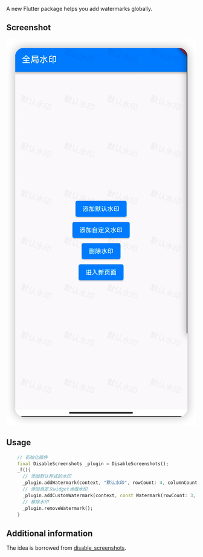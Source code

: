A new Flutter package helps you add watermarks globally.

## Screenshot

![flutter_watermark](screenshot/screenshot.png)

## Usage

```dart
    // 初始化插件
    final DisableScreenshots _plugin = DisableScreenshots();
    _f(){
      // 添加默认样式的水印
      _plugin.addWatermark(context, "默认水印", rowCount: 4, columnCount: 8);
      // 添加自定义widget当做水印
      _plugin.addCustomWatermark(context, const Watermark(rowCount: 3, columnCount: 10, text: "自定义水印"));
      // 移除水印
      _plugin.removeWatermark();
    }
```

## Additional information

The idea is borrowed from [disable_screenshots](https://pub.dev/packages/disable_screenshots).